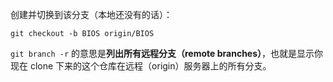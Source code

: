 创建并切换到该分支（本地还没有的话）：
```
git checkout -b BIOS origin/BIOS
```

`git branch -r` 的意思是**列出所有远程分支（remote branches）**，也就是显示你现在 clone 下来的这个仓库在远程（origin）服务器上的所有分支。